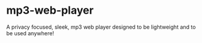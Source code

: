 # mp3-web-player
A privacy focused, sleek, mp3 web player designed to be lightweight and to be used anywhere!
